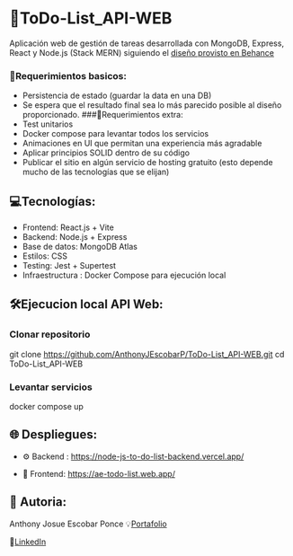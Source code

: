 # 📝ToDo-List_API-WEB
Aplicación web de gestión de tareas desarrollada con MongoDB, Express, React y Node.js (Stack MERN) 
siguiendo el [diseño provisto en Behance](https://www.behance.net/gallery/168706675/React-Js-Todo-List-App?tracking_source=search_projects&l=38)
### 📌Requerimientos basicos: 
- Persistencia de estado (guardar la data en una DB)
- Se espera que el resultado final sea lo más parecido posible al diseño proporcionado.
###📍Requerimientos extra:
- Test unitarios
- Docker compose para levantar todos los servicios
- Animaciones en UI que permitan una experiencia más agradable
- Aplicar principios SOLID dentro de su código
- Publicar el sitio en algún servicio de hosting gratuito (esto depende mucho de las tecnologías que se elijan)

## 💻Tecnologías:
- Frontend: React.js + Vite
- Backend: Node.js + Express
- Base de datos: MongoDB Atlas
- Estilos: CSS 
- Testing: Jest + Supertest
- Infraestructura : Docker Compose para ejecución local

## 🛠️Ejecucion local API Web:
### Clonar repositorio
  git clone https://github.com/AnthonyJEscobarP/ToDo-List_API-WEB.git
  cd ToDo-List_API-WEB
### Levantar servicios
  docker compose up

## 🌐 Despliegues:
 - ⚙️ Backend : https://node-js-to-do-list-backend.vercel.app/
 
 - 📱 Frontend: https://ae-todo-list.web.app/

## 📄 Autoria:
Anthony Josue Escobar Ponce 
  💡[Portafolio](https://ae--technologies.web.app/index.html) 

  🔎[LinkedIn](https://www.linkedin.com/in/tuusuario/)
